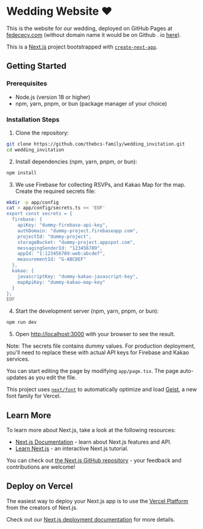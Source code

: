 # Wedding Website ❤️


This is the website for our wedding, deployed on GitHub Pages at [fedececy.com](https://fedececy.com) (without domain name it would be on Github . io [here](https://thebcs-family.github.io/wedding_invitation)).

This is a [Next.js](https://nextjs.org) project bootstrapped with [`create-next-app`](https://nextjs.org/docs/app/api-reference/cli/create-next-app).

## Getting Started

### Prerequisites

- Node.js (version 18 or higher)
- npm, yarn, pnpm, or bun (package manager of your choice)

### Installation Steps

1. Clone the repository:
```bash
git clone https://github.com/thebcs-family/wedding_invitation.git
cd wedding_invitation
```

2. Install dependencies (npm, yarn, pnpm, or bun):
```bash
npm install
```

3. We use Firebase for collecting RSVPs, and Kakao Map for the map. Create the required secrets file:


```bash
mkdir -p app/config
cat > app/config/secrets.ts << 'EOF'
export const secrets = {
  firebase: {
    apiKey: "dummy-firebase-api-key",
    authDomain: "dummy-project.firebaseapp.com",
    projectId: "dummy-project",
    storageBucket: "dummy-project.appspot.com",
    messagingSenderId: "123456789",
    appId: "1:123456789:web:abcdef",
    measurementId: "G-ABCDEF"
  },
  kakao: {
    javascriptKey: "dummy-kakao-javascript-key",
    mapApiKey: "dummy-kakao-map-key"
  }
}; 
EOF
```

4. Start the development server (npm, yarn, pnpm, or bun):
```bash
npm run dev
```

5. Open [http://localhost:3000](http://localhost:3000) with your browser to see the result.

Note: The secrets file contains dummy values. For production deployment, you'll need to replace these with actual API keys for Firebase and Kakao services.

You can start editing the page by modifying `app/page.tsx`. The page auto-updates as you edit the file.

This project uses [`next/font`](https://nextjs.org/docs/app/building-your-application/optimizing/fonts) to automatically optimize and load [Geist](https://vercel.com/font), a new font family for Vercel.

## Learn More

To learn more about Next.js, take a look at the following resources:

- [Next.js Documentation](https://nextjs.org/docs) - learn about Next.js features and API.
- [Learn Next.js](https://nextjs.org/learn) - an interactive Next.js tutorial.

You can check out [the Next.js GitHub repository](https://github.com/vercel/next.js) - your feedback and contributions are welcome!

## Deploy on Vercel

The easiest way to deploy your Next.js app is to use the [Vercel Platform](https://vercel.com/new?utm_medium=default-template&filter=next.js&utm_source=create-next-app&utm_campaign=create-next-app-readme) from the creators of Next.js.

Check out our [Next.js deployment documentation](https://nextjs.org/docs/app/building-your-application/deploying) for more details.
